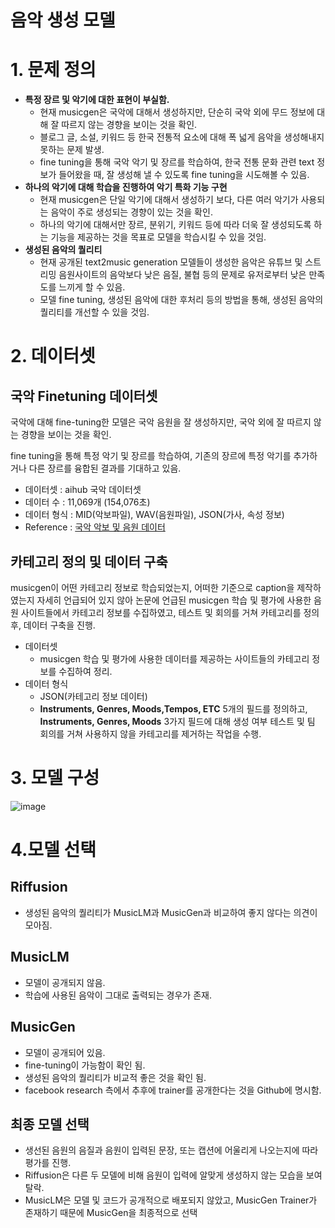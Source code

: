 # 음악 생성 모델

# 1. 문제 정의

- **특정 장르 및 악기에 대한 표현이 부실함.**
    - 현재 musicgen은 국악에 대해서 생성하지만, 단순히 국악 외에 무드 정보에 대해 잘 따르지 않는 경향을 보이는 것을 확인.
    - 블로그 글, 소설, 키워드 등 한국 전통적 요소에 대해 폭 넓게 음악을 생성해내지 못하는 문제 발생.
    - fine tuning을 통해 국악 악기 및 장르를 학습하여, 한국 전통 문화 관련 text 정보가 들어왔을 때, 잘 생성해 낼 수 있도록 fine tuning을 시도해볼 수 있음.
- **하나의 악기에 대해 학습을 진행하여 악기 특화 기능 구현**
    - 현재 musicgen은 단일 악기에 대해서 생성하기 보다, 다른 여러 악기가 사용되는 음악이 주로 생성되는 경향이 있는 것을 확인.
    - 하나의 악기에 대해서만 장르, 분위기, 키워드 등에 따라 더욱 잘 생성되도록 하는 기능을 제공하는 것을 목표로 모델을 학습시킬 수 있을 것임.
- **생성된 음악의 퀄리티**
    - 현재 공개된 text2music generation 모델들이 생성한 음악은 유튜브 및 스트리밍 음원사이트의 음악보다 낮은 음질, 불협 등의 문제로 유저로부터 낮은 만족도를 느끼게 할 수 있음.
    - 모델 fine tuning, 생성된 음악에 대한 후처리 등의 방법을 통해, 생성된 음악의 퀄리티를 개선할 수 있을 것임.

# 2. 데이터셋

## 국악 Finetuning 데이터셋

국악에 대해 fine-tuning한 모델은 국악 음원을 잘 생성하지만, 국악 외에 잘 따르지 않는 경향을 보이는 것을 확인. 

fine tuning을 통해 특정 악기 및 장르를 학습하여, 기존의 장르에 특정 악기를 추가하거나 다른 장르를 융합된 결과를 기대하고 있음.

- 데이터셋 : aihub 국악 데이터셋
- 데이터 수 :  11,069개 (154,076초)
- 데이터 형식 : MID(악보파일), WAV(음원파일), JSON(가사, 속성 정보)
- Reference :  [국악 악보 및 음원 데이터](https://aihub.or.kr/aihubdata/data/view.do?currMenu=115&topMenu=100&aihubDataSe=realm&dataSetSn=71470)

## 카테고리 정의 및 데이터 구축
musicgen이 어떤 카테고리 정보로 학습되었는지, 어떠한 기준으로 caption을 제작하였는지 자세히 언급되어 있지 않아  논문에 언급된 musicgen 학습 및 평가에 사용한 음원 사이트들에서 카테고리 정보를 수집하였고, 테스트 및 회의를 거쳐 카테고리를 정의 후, 데이터 구축을 진행.   

- 데이터셋
    - musicgen 학습 및 평가에 사용한 데이터를 제공하는 사이트들의 카테고리 정보를 수집하여 정리.
- 데이터 형식
    - JSON(카테고리 정보 데이터)
    - **Instruments, Genres, Moods,Tempos, ETC** 5개의 필드를 정의하고, **Instruments, Genres, Moods** 3가지 필드에 대해 생성 여부 테스트 및 팀 회의를 거쳐 사용하지 않을 카테고리를 제거하는 작업을 수행.

# 3. 모델 구성

![image](https://github.com/boostcampaitech5/level3_nlp_productserving-nlp-01-1/assets/93263215/6b55c1a4-5a1a-4f31-858c-2cb1eb51c205)


# 4.모델 선택

## Riffusion

- 생성된 음악의 퀄리티가 MusicLM과 MusicGen과 비교하여 좋지 않다는 의견이 모아짐.

## MusicLM

- 모델이 공개되지 않음.
- 학습에 사용된 음악이 그대로 출력되는 경우가 존재.

## MusicGen

- 모델이 공개되어 있음.
- fine-tuning이 가능함이 확인 됨.
- 생성된 음악의 퀄리티가 비교적 좋은 것을 확인 됨.
- facebook research 측에서 추후에 trainer를 공개한다는 것을 Github에 명시함.

## 최종 모델 선택

- 생선된 음원의 음질과 음원이 입력된 문장, 또는 캡션에 어울리게 나오는지에 따라 평가를 진행.
- Riffusion은 다른 두 모델에 비해 음원이 입력에 알맞게 생성하지 않는 모습을 보여 탈락.
- MusicLM은 모델 및 코드가 공개적으로 배포되지 않았고, MusicGen Trainer가 존재하기 때문에 MusicGen을 최종적으로 선택
